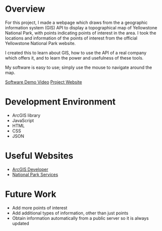 # Overview

For this project, I made a webpage which draws from the a geographic information system (GIS)
API to display a topographical map of Yellowstone National Park, 
with points indicating points of interest in the area. I took the locations and information 
of the points of interest from the official Yellowstone National Park website.

I created this to learn about GIS, how to use the API of a real company which offers it, 
and to learn the power and usefulness of these tools.

My software is easy to use; simply use the mouse to navigate around the map.

[Software Demo Video](https://youtu.be/LQhtfllKheI)
[Project Website](https://gib-student.github.io/GIS-webpage--learn/)

# Development Environment

* ArcGIS library
* JavaScript
* HTML
* CSS
* JSON

# Useful Websites

* [ArcGIS Developer](https://developers.arcgis.com/javascript/latest/)
* [National Park Services](https://www.nps.gov/yell/planyourvisit/maps.htm)

# Future Work

* Add more points of interest
* Add additional types of information, other than just points
* Obtain information automatically from a public server so it is always updated
